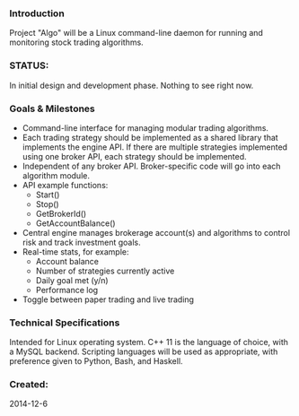 ### Introduction

Project "Algo" will be a Linux command-line daemon for running and monitoring stock trading algorithms.

### STATUS:

In initial design and development phase. Nothing to see right now.

### Goals & Milestones

- Command-line interface for managing modular trading algorithms.
- Each trading strategy should be implemented as a shared library that implements
the engine API. If there are multiple strategies implemented using one broker API, 
each strategy should be implemented.
- Independent of any broker API. Broker-specific code will go into each algorithm module.
- API example functions:
  - Start()
  - Stop()
  - GetBrokerId()
  - GetAccountBalance()
- Central engine manages brokerage account(s) and algorithms to control risk and track
investment goals.
- Real-time stats, for example:
  - Account balance
  - Number of strategies currently active
  - Daily goal met (y/n)
  - Performance log
- Toggle between paper trading and live trading


### Technical Specifications

Intended for Linux operating system. C++ 11 is the language of choice, with a MySQL
backend. Scripting languages will be used as appropriate, with
preference given to Python, Bash, and Haskell.

### Created:

2014-12-6
